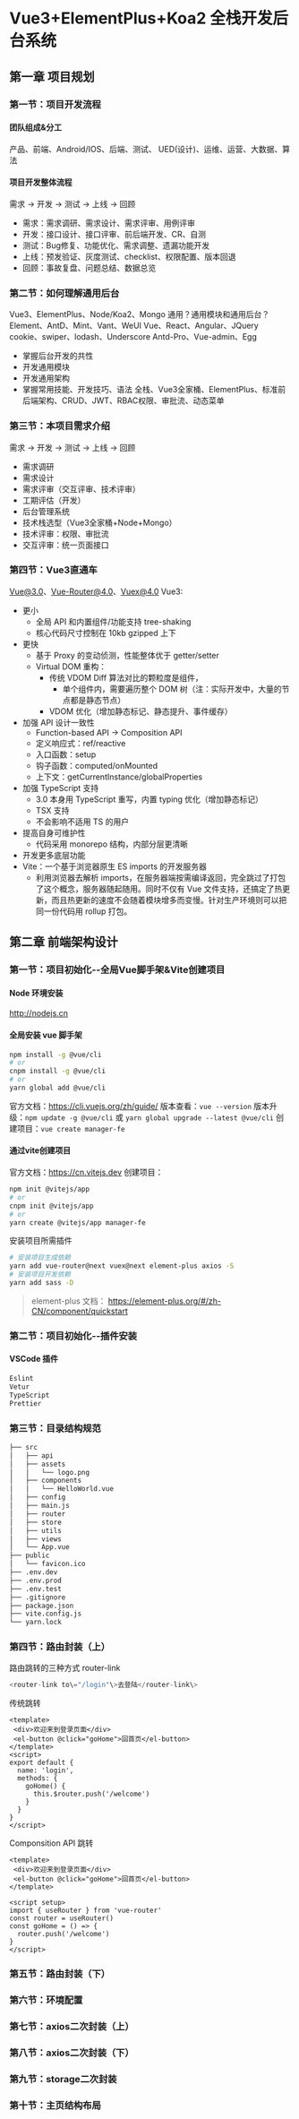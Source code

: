 # Vue3+ElementPlus+Koa2 全栈开发后台系统
## 第一章 项目规划
### 第一节：项目开发流程
#### 团队组成&分工
产品、前端、Android/IOS、后端、测试、
UED(设计)、运维、运营、大数据、算法
#### 项目开发整体流程
需求 → 开发 → 测试 → 上线 → 回顾
- 需求：需求调研、需求设计、需求评审、用例评审
- 开发：接口设计、接口评审、前后端开发、CR、自测
- 测试：Bug修复、功能优化、需求调整、遗漏功能开发
- 上线：预发验证、灰度测试、checklist、权限配置、版本回退
- 回顾：事故复盘、问题总结、数据总览
### 第二节：如何理解通用后台
Vue3、ElementPlus、Node/Koa2、Mongo
通用？通用模块和通用后台？
Element、AntD、Mint、Vant、WeUI
Vue、React、Angular、JQuery
cookie、swiper、lodash、Underscore
Antd-Pro、Vue-admin、Egg
- 掌握后台开发的共性
- 开发通用模块
- 开发通用架构
- 掌握常用技能、开发技巧、语法
全栈、Vue3全家桶、ElementPlus、标准前后端架构、CRUD、JWT、RBAC权限、审批流、动态菜单
### 第三节：本项目需求介绍
需求 → 开发 → 测试 → 上线 → 回顾
- 需求调研
- 需求设计
- 需求评审（交互评审、技术评审）
- 工期评估（开发）
- 后台管理系统
- 技术栈选型（Vue3全家桶+Node+Mongo）
- 技术评审：权限、审批流
- 交互评审：统一页面接口
### 第四节：Vue3直通车
Vue@3.0、Vue-Router@4.0、Vuex@4.0
Vue3:
- 更小
	- 全局 API 和内置组件/功能支持 tree-shaking
	- 核心代码尺寸控制在 10kb gzipped 上下
- 更快
	- 基于 Proxy 的变动侦测，性能整体优于 getter/setter
	- Virtual DOM 重构：
		- 传统 VDOM Diff 算法对比的颗粒度是组件，
			- 单个组件内，需要遍历整个 DOM 树（注：实际开发中，大量的节点都是静态节点）
		- VDOM 优化（增加静态标记、静态提升、事件缓存）
- 加强 API 设计一致性
	- Function-based API → Composition API
	- 定义响应式：ref/reactive
	- 入口函数：setup
	- 钩子函数：computed/onMounted
	- 上下文：getCurrentInstance/globalProperties
- 加强 TypeScript 支持
	- 3.0 本身用 TypeScript 重写，内置 typing 优化（增加静态标记）
	- TSX 支持
	- 不会影响不适用 TS 的用户
- 提高自身可维护性
	- 代码采用 monorepo 结构，内部分层更清晰
- 开发更多底层功能
- Vite：一个基于浏览器原生 ES imports 的开发服务器
	- 利用浏览器去解析 imports，在服务器端按需编译返回，完全跳过了打包了这个概念，服务器随起随用。同时不仅有 Vue 文件支持，还搞定了热更新，而且热更新的速度不会随着模块增多而变慢。针对生产环境则可以把同一份代码用 rollup 打包。

## 第二章 前端架构设计
### 第一节：项目初始化--全局Vue脚手架&Vite创建项目
#### Node 环境安装
http://nodejs.cn
#### 全局安装 vue 脚手架
```bash
npm install -g @vue/cli
# or
cnpm install -g @vue/cli
# or
yarn global add @vue/cli
```
官方文档：https://cli.vuejs.org/zh/guide/
版本查看：`vue --version`
版本升级：`npm update -g @vue/cli` 或 `yarn global upgrade --latest @vue/cli`
创建项目：`vue create manager-fe`
#### 通过vite创建项目
官方文档：https://cn.vitejs.dev
创建项目：
```bash
npm init @vitejs/app
# or
cnpm init @vitejs/app
# or
yarn create @vitejs/app manager-fe
```
安装项目所需插件
```bash
# 安装项目生成依赖
yarn add vue-router@next vuex@next element-plus axios -S
# 安装项目开发依赖
yarn add sass -D
```
> element-plus 文档： https://element-plus.org/#/zh-CN/component/quickstart

### 第二节：项目初始化--插件安装 
#### VSCode 插件
```bash
Eslint
Vetur
TypeScript
Prettier
```
### 第三节：目录结构规范 
```bash
├── src
│   ├── api
│   ├── assets
│   │   └── logo.png
│   ├── components
│   │   └── HelloWorld.vue
│   ├── config
│   ├── main.js
│   ├── router
│   ├── store
│   ├── utils
│   ├── views
│   └── App.vue
├── public
│   └── favicon.ico
├── .env.dev
├── .env.prod
├── .env.test
├── .gitignore
├── package.json
├── vite.config.js
└── yarn.lock
```
### 第四节：路由封装（上） 
路由跳转的三种方式
router-link
```js
<router-link to\="/login"\>去登陆</router-link\>
```
传统跳转
```vue
<template>
 <div>欢迎来到登录页面</div>
 <el-button @click="goHome">回首页</el-button>
</template>
<script>
export default {
  name: 'login',
  methods: {
    goHome() {
      this.$router.push('/welcome')
    }
  }
}
</script>
```
Componsition API 跳转

```vue
<template>
 <div>欢迎来到登录页面</div>
 <el-button @click="goHome">回首页</el-button>
</template>

<script setup>
import { useRouter } from 'vue-router'
const router = useRouter()
const goHome = () => {
  router.push('/welcome')
}
</script>
```

### 第五节：路由封装（下） 

### 第六节：环境配置 
### 第七节：axios二次封装（上） 
### 第八节：axios二次封装（下） 
### 第九节：storage二次封装 
### 第十节：主页结构布局
